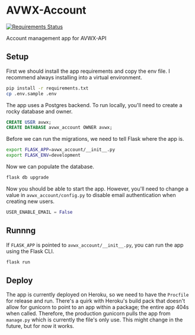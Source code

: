 # AVWX-Account

[![Requirements Status](https://requires.io/github/flyinactor91/AVWX-Account/requirements.svg?branch=master)](https://requires.io/github/flyinactor91/AVWX-Account/requirements/?branch=master)

Account management app for AVWX-API

## Setup

First we should install the app requirements and copy the env file. I recommend always installing into a virtual environment.

```bash
pip install -r requirements.txt
cp .env.sample .env
```

The app uses a Postgres backend. To run locally, you'll need to create a rocky database and owner.

```sql
CREATE USER avwx;
CREATE DATABASE avwx_account OWNER avwx;
```

Before we can run the migrations, we need to tell Flask where the app is.

```bash
export FLASK_APP=avwx_account/__init__.py
export FLASK_ENV=development
```

Now we can populate the database.

```bash
flask db upgrade
```

Now you should be able to start the app. However, you'll need to change a value in `avwx_account/config.py` to disable email authentication when creating new users.

```python
USER_ENABLE_EMAIL = False
```

## Runnng

If `FLASK_APP` is pointed to `avwx_account/__init__.py`, you can run the app using the Flask CLI.

```bash
flask run
```

## Deploy

The app is currently deployed on Heroku, so we need to have the `Procfile` for release and run. There's a quirk with Heroku's build pack that doesn't allow for gunicorn to point to an app within a package; the entire app 404s when called. Therefore, the production gunicorn pulls the app from `manage.py` which is currently the file's only use. This might change in the future, but for now it works.